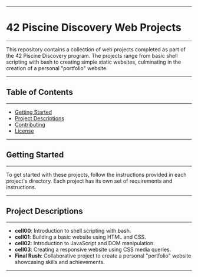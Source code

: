 -----------------------------------
# 42 Piscine Discovery Web Projects
-----------------------------------

This repository contains a collection of web projects completed as part of the 42 Piscine Discovery program. The projects range from basic shell scripting with bash to creating simple static websites, culminating in the creation of a personal "portfolio" website.

------------------------------
## Table of Contents
------------------------------

- [Getting Started](#getting-started)
- [Project Descriptions](#project-descriptions)
- [Contributing](#contributing)
- [License](#license)

------------------------------
## Getting Started
------------------------------

To get started with these projects, follow the instructions provided in each project's directory. Each project has its own set of requirements and instructions.

------------------------------
## Project Descriptions
------------------------------

- **cell00**: Introduction to shell scripting with bash.
- **cell01**: Building a basic website using HTML and CSS.
- **cell02**: Introduction to JavaScript and DOM manipulation.
- **cell03**: Creating a responsive website using CSS media queries.
- **Final Rush**: Collaborative project to create a personal "portfolio" website showcasing skills and achievements.

-----------------------------